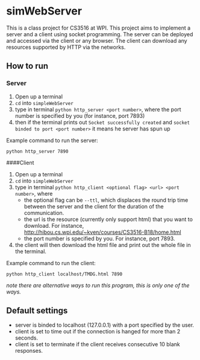 # simWebServer
This is a class project for CS3516 at WPI. This project aims to implement a server and a client using socket programming. The server can be deployed and accessed via the client or any browser. The client can download any resources supported by HTTP via the networks.

## How to run
### Server
1. Open up a terminal
2. `cd` into `simpleWebServer`
3. type in terminal `python http_server <port number>`, where the port number is specified by you (for instance, port 7893)
4. then if the terminal prints out `Socket successfully created` and `socket binded to port <port number>` it means he server has spun up

Example command to run the server:

`python http_server 7890`

####Client
1. Open up a terminal
2. `cd` into `simpleWebServer`
3. type in terminal `python http_client <optional flag> <url> <port number>`, where
    * the optional flag can be `--ttl`, which displaces the round trip time between the server and the client for the duration of the communication.
    * the url is the resource (currently only support html) that you want to download. For instance, http://hibou.cs.wpi.edu/~kven/courses/CS3516-B18/home.html
    * the port number is specified by you. For instance, port 7893.
4. the client will then download the html file and print out the whole file in the terminal.

Example command to run the client:

`python http_client localhost/TMDG.html 7890`

*note there are alternative ways to run this program, this is only one of the ways.*

## Default settings
* server is binded to localhost (127.0.0.1) with a port specified by the user.
* client is set to time out if the connection is hanged for more than 2 seconds.
* client is set to terminate if the client receives consecutive 10 blank responses.
